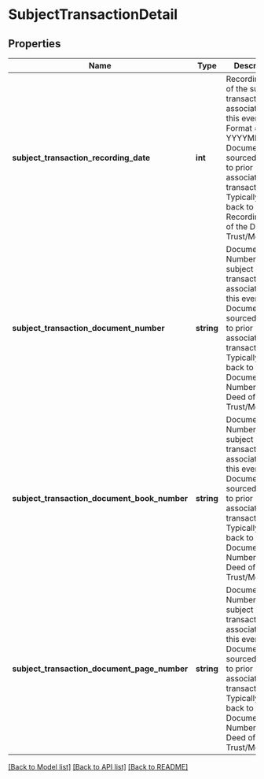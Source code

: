 # SubjectTransactionDetail

## Properties
Name | Type | Description | Notes
------------ | ------------- | ------------- | -------------
**subject_transaction_recording_date** | **int** | Recording Date of the subject transaction associated with this event. Format &#x3D; YYYYMMDD.  Document sourced, refers to prior associated transaction.  Typically refers back to the Recording Date of the Deed of Trust/Mortgage. | [optional] 
**subject_transaction_document_number** | **string** | Document Number of the subject transaction associated with this event.  Document sourced, refers to prior associated transaction.  Typically refers back to the Document Number of the Deed of Trust/Mortgage. | [optional] 
**subject_transaction_document_book_number** | **string** | Document Book Number of the subject transaction associated with this event.  Document sourced, refers to prior associated transaction.  Typically refers back to the Document Book Number of the Deed of Trust/Mortgage. | [optional] 
**subject_transaction_document_page_number** | **string** | Document Page Number of the subject transaction associated with this event.  Document sourced, refers to prior associated transaction.  Typically refers back to the Document Page Number of the Deed of Trust/Mortgage. | [optional] 

[[Back to Model list]](../../README.md#documentation-for-models) [[Back to API list]](../../README.md#documentation-for-api-endpoints) [[Back to README]](../../README.md)

